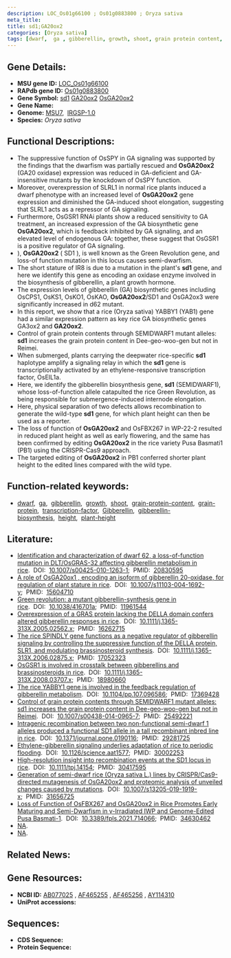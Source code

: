```yaml
---
description: LOC_Os01g66100 ; Os01g0883800 ; Oryza sativa
meta_title:
title: sd1;GA20ox2
categories: [Oryza sativa]
tags: [dwarf,  ga , gibberellin, growth, shoot, grain protein content, grain protein, transcription factor, Gibberellin, gibberellin biosynthesis, height, plant height]
---
```


## Gene Details:
- **MSU gene ID:** [LOC_Os01g66100](http://rice.uga.edu/cgi-bin/ORF_infopage.cgi?orf=LOC_Os01g66100)  
- **RAPdb gene ID:** [Os01g0883800](https://rapdb.dna.affrc.go.jp/locus/?name=Os01g0883800)  
- **Gene Symbol:** <u>sd1</u>&nbsp;<u>GA20ox2</u>&nbsp;<u>OsGA20ox2</u>
- **Gene Name:**
- **Genome:**  [MSU7](http://rice.uga.edu/),&nbsp;&nbsp;[IRGSP-1.0](https://rapdb.dna.affrc.go.jp/download/irgsp1.html)
- **Species:** *Oryza sativa*

## Functional Descriptions:
   - The suppressive function of OsSPY in GA signaling was supported by the findings that the dwarfism was partially rescued and **OsGA20ox2** (GA20 oxidase) expression was reduced in GA-deficient and GA-insensitive mutants by the knockdown of OsSPY function.
   - Moreover, overexpression of SLRL1 in normal rice plants induced a dwarf phenotype with an increased level of **OsGA20ox2** gene expression and diminished the GA-induced shoot elongation, suggesting that SLRL1 acts as a repressor of GA signaling.
   - Furthermore, OsGSR1 RNAi plants show a reduced sensitivity to GA treatment, an increased expression of the GA biosynthetic gene **OsGA20ox2**, which is feedback inhibited by GA signaling, and an elevated level of endogenous GA: together, these suggest that OsGSR1 is a positive regulator of GA signaling.
   - ), **OsGA20ox2** ( SD1 ), is well known as the Green Revolution gene, and loss-of function mutation in this locus causes semi-dwarfism.
   - The short stature of IR8 is due to a mutation in the plant's **sd1** gene, and here we identify this gene as encoding an oxidase enzyme involved in the biosynthesis of gibberellin, a plant growth hormone.
   - The expression levels of gibberellin (GA) biosynthetic genes including OsCPS1, OsKS1, OsKO1, OsKAO, **OsGA20ox2**/SD1 and OsGA2ox3 were significantly increased in d62 mutant.
   - In this report, we show that a rice (Oryza sativa) YABBY1 (YAB1) gene had a similar expression pattern as key rice GA biosynthetic genes GA3ox2 and **GA20ox2**.
   - Control of grain protein contents through SEMIDWARF1 mutant alleles: **sd1** increases the grain protein content in Dee-geo-woo-gen but not in Reimei.
   - When submerged, plants carrying the deepwater rice-specific **sd1** haplotype amplify a signaling relay in which the **sd1** gene is transcriptionally activated by an ethylene-responsive transcription factor, OsEIL1a.
   - Here, we identify the gibberellin biosynthesis gene, **sd1** (SEMIDWARF1), whose loss-of-function allele catapulted the rice Green Revolution, as being responsible for submergence-induced internode elongation.
   - Here, physical separation of two defects allows recombination to generate the wild-type **sd1** gene, for which plant height can then be used as a reporter.
   - The loss of function of **OsGA20ox2** and OsFBX267 in WP-22-2 resulted in reduced plant height as well as early flowering, and the same has been confirmed by editing **OsGA20ox2** in the rice variety Pusa Basmati1 (PB1) using the CRISPR-Cas9 approach.
   - The targeted editing of **OsGA20ox2** in PB1 conferred shorter plant height to the edited lines compared with the wild type.

## Function-related keywords:
   - [dwarf](/tags/dwarf/),&nbsp;&nbsp;[ga](/tags/ga/),&nbsp;&nbsp;[gibberellin](/tags/gibberellin/),&nbsp;&nbsp;[growth](/tags/growth/),&nbsp;&nbsp;[shoot](/tags/shoot/),&nbsp;&nbsp;[grain-protein-content](/tags/grain-protein-content/),&nbsp;&nbsp;[grain-protein](/tags/grain-protein/),&nbsp;&nbsp;[transcription-factor](/tags/transcription-factor/),&nbsp;&nbsp;[Gibberellin](/tags/Gibberellin/),&nbsp;&nbsp;[gibberellin-biosynthesis](/tags/gibberellin-biosynthesis/),&nbsp;&nbsp;[height](/tags/height/),&nbsp;&nbsp;[plant-height](/tags/plant-height/)

## Literature:
   - [Identification and characterization of dwarf 62, a loss-of-function mutation in DLT/OsGRAS-32 affecting gibberellin metabolism in rice](https://www.doi.org/10.1007/s00425-010-1263-1).&nbsp;&nbsp;DOI:&nbsp;&nbsp;[10.1007/s00425-010-1263-1](https://www.doi.org/10.1007/s00425-010-1263-1);&nbsp;&nbsp;PMID:&nbsp;&nbsp;[20830595](https://pubmed.ncbi.nlm.nih.gov/20830595/)
   - [A role of OsGA20ox1 , encoding an isoform of gibberellin 20-oxidase, for regulation of plant stature in rice](https://www.doi.org/10.1007/s11103-004-1692-y).&nbsp;&nbsp;DOI:&nbsp;&nbsp;[10.1007/s11103-004-1692-y](https://www.doi.org/10.1007/s11103-004-1692-y);&nbsp;&nbsp;PMID:&nbsp;&nbsp;[15604710](https://pubmed.ncbi.nlm.nih.gov/15604710/)
   - [Green revolution: a mutant gibberellin-synthesis gene in rice](https://www.doi.org/10.1038/416701a).&nbsp;&nbsp;DOI:&nbsp;&nbsp;[10.1038/416701a](https://www.doi.org/10.1038/416701a);&nbsp;&nbsp;PMID:&nbsp;&nbsp;[11961544](https://pubmed.ncbi.nlm.nih.gov/11961544/)
   - [Overexpression of a GRAS protein lacking the DELLA domain confers altered gibberellin responses in rice](https://www.doi.org/10.1111/j.1365-313X.2005.02562.x).&nbsp;&nbsp;DOI:&nbsp;&nbsp;[10.1111/j.1365-313X.2005.02562.x](https://www.doi.org/10.1111/j.1365-313X.2005.02562.x);&nbsp;&nbsp;PMID:&nbsp;&nbsp;[16262715](https://pubmed.ncbi.nlm.nih.gov/16262715/)
   - [The rice SPINDLY gene functions as a negative regulator of gibberellin signaling by controlling the suppressive function of the DELLA protein, SLR1, and modulating brassinosteroid synthesis](https://www.doi.org/10.1111/j.1365-313X.2006.02875.x).&nbsp;&nbsp;DOI:&nbsp;&nbsp;[10.1111/j.1365-313X.2006.02875.x](https://www.doi.org/10.1111/j.1365-313X.2006.02875.x);&nbsp;&nbsp;PMID:&nbsp;&nbsp;[17052323](https://pubmed.ncbi.nlm.nih.gov/17052323/)
   - [OsGSR1 is involved in crosstalk between gibberellins and brassinosteroids in rice](https://www.doi.org/10.1111/j.1365-313X.2008.03707.x).&nbsp;&nbsp;DOI:&nbsp;&nbsp;[10.1111/j.1365-313X.2008.03707.x](https://www.doi.org/10.1111/j.1365-313X.2008.03707.x);&nbsp;&nbsp;PMID:&nbsp;&nbsp;[18980660](https://pubmed.ncbi.nlm.nih.gov/18980660/)
   - [The rice YABBY1 gene is involved in the feedback regulation of gibberellin metabolism](https://www.doi.org/10.1104/pp.107.096586).&nbsp;&nbsp;DOI:&nbsp;&nbsp;[10.1104/pp.107.096586](https://www.doi.org/10.1104/pp.107.096586);&nbsp;&nbsp;PMID:&nbsp;&nbsp;[17369428](https://pubmed.ncbi.nlm.nih.gov/17369428/)
   - [Control of grain protein contents through SEMIDWARF1 mutant alleles: sd1 increases the grain protein content in Dee-geo-woo-gen but not in Reimei](https://www.doi.org/10.1007/s00438-014-0965-7).&nbsp;&nbsp;DOI:&nbsp;&nbsp;[10.1007/s00438-014-0965-7](https://www.doi.org/10.1007/s00438-014-0965-7);&nbsp;&nbsp;PMID:&nbsp;&nbsp;[25492221](https://pubmed.ncbi.nlm.nih.gov/25492221/)
   - [Intragenic recombination between two non-functional semi-dwarf 1 alleles produced a functional SD1 allele in a tall recombinant inbred line in rice](https://www.doi.org/10.1371/journal.pone.0190116).&nbsp;&nbsp;DOI:&nbsp;&nbsp;[10.1371/journal.pone.0190116](https://www.doi.org/10.1371/journal.pone.0190116);&nbsp;&nbsp;PMID:&nbsp;&nbsp;[29281725](https://pubmed.ncbi.nlm.nih.gov/29281725/)
   - [Ethylene-gibberellin signaling underlies adaptation of rice to periodic flooding](https://www.doi.org/10.1126/science.aat1577).&nbsp;&nbsp;DOI:&nbsp;&nbsp;[10.1126/science.aat1577](https://www.doi.org/10.1126/science.aat1577);&nbsp;&nbsp;PMID:&nbsp;&nbsp;[30002253](https://pubmed.ncbi.nlm.nih.gov/30002253/)
   - [High-resolution insight into recombination events at the SD1 locus in rice](https://www.doi.org/10.1111/tpj.14154).&nbsp;&nbsp;DOI:&nbsp;&nbsp;[10.1111/tpj.14154](https://www.doi.org/10.1111/tpj.14154);&nbsp;&nbsp;PMID:&nbsp;&nbsp;[30417595](https://pubmed.ncbi.nlm.nih.gov/30417595/)
   - [Generation of semi-dwarf rice (Oryza sativa L.) lines by CRISPR/Cas9-directed mutagenesis of OsGA20ox2 and proteomic analysis of unveiled changes caused by mutations](https://www.doi.org/10.1007/s13205-019-1919-x).&nbsp;&nbsp;DOI:&nbsp;&nbsp;[10.1007/s13205-019-1919-x](https://www.doi.org/10.1007/s13205-019-1919-x);&nbsp;&nbsp;PMID:&nbsp;&nbsp;[31656725](https://pubmed.ncbi.nlm.nih.gov/31656725/)
   - [Loss of Function of OsFBX267 and OsGA20ox2 in Rice Promotes Early Maturing and Semi-Dwarfism in γ-Irradiated IWP and Genome-Edited Pusa Basmati-1](https://www.doi.org/10.3389/fpls.2021.714066).&nbsp;&nbsp;DOI:&nbsp;&nbsp;[10.3389/fpls.2021.714066](https://www.doi.org/10.3389/fpls.2021.714066);&nbsp;&nbsp;PMID:&nbsp;&nbsp;[34630462](https://pubmed.ncbi.nlm.nih.gov/34630462/)
   - [NA](https://www.doi.org/NA).
   - [NA](https://www.doi.org/NA).

## Related News:

## Gene Resources:
- **NCBI ID:**  [AB077025](http://www.ncbi.nlm.nih.gov/nuccore/AB077025)&nbsp;,&nbsp;[AF465255](http://www.ncbi.nlm.nih.gov/nuccore/AF465255)&nbsp;,&nbsp;[AF465256](http://www.ncbi.nlm.nih.gov/nuccore/AF465256)&nbsp;,&nbsp;[AY114310](http://www.ncbi.nlm.nih.gov/nuccore/AY114310)
- **UniProt accessions:** [](https://www.uniprot.org/uniprotkb//entry)

## Sequences:
- **CDS Sequence:**
- **Protein Sequence:**
